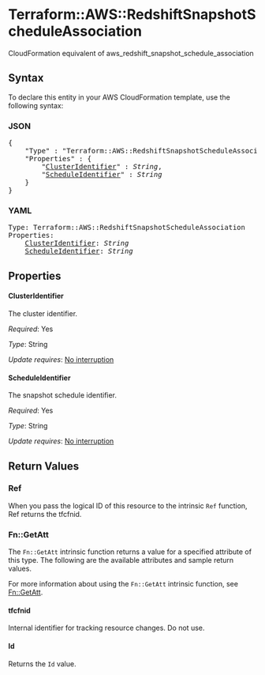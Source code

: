 # Terraform::AWS::RedshiftSnapshotScheduleAssociation

CloudFormation equivalent of aws_redshift_snapshot_schedule_association

## Syntax

To declare this entity in your AWS CloudFormation template, use the following syntax:

### JSON

<pre>
{
    "Type" : "Terraform::AWS::RedshiftSnapshotScheduleAssociation",
    "Properties" : {
        "<a href="#clusteridentifier" title="ClusterIdentifier">ClusterIdentifier</a>" : <i>String</i>,
        "<a href="#scheduleidentifier" title="ScheduleIdentifier">ScheduleIdentifier</a>" : <i>String</i>
    }
}
</pre>

### YAML

<pre>
Type: Terraform::AWS::RedshiftSnapshotScheduleAssociation
Properties:
    <a href="#clusteridentifier" title="ClusterIdentifier">ClusterIdentifier</a>: <i>String</i>
    <a href="#scheduleidentifier" title="ScheduleIdentifier">ScheduleIdentifier</a>: <i>String</i>
</pre>

## Properties

#### ClusterIdentifier

The cluster identifier.

_Required_: Yes

_Type_: String

_Update requires_: [No interruption](https://docs.aws.amazon.com/AWSCloudFormation/latest/UserGuide/using-cfn-updating-stacks-update-behaviors.html#update-no-interrupt)

#### ScheduleIdentifier

The snapshot schedule identifier.

_Required_: Yes

_Type_: String

_Update requires_: [No interruption](https://docs.aws.amazon.com/AWSCloudFormation/latest/UserGuide/using-cfn-updating-stacks-update-behaviors.html#update-no-interrupt)

## Return Values

### Ref

When you pass the logical ID of this resource to the intrinsic `Ref` function, Ref returns the tfcfnid.

### Fn::GetAtt

The `Fn::GetAtt` intrinsic function returns a value for a specified attribute of this type. The following are the available attributes and sample return values.

For more information about using the `Fn::GetAtt` intrinsic function, see [Fn::GetAtt](https://docs.aws.amazon.com/AWSCloudFormation/latest/UserGuide/intrinsic-function-reference-getatt.html).

#### tfcfnid

Internal identifier for tracking resource changes. Do not use.

#### Id

Returns the <code>Id</code> value.

